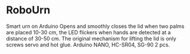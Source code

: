 # RoboUrn
Smart urn on Arduino
Opens and smoothly closes the lid when two palms are placed 10-30 cm, the LED flickers when hands are detected at a distance of 30-50 cm.
The original mechanism for lifting the lid is only screws servo and hot glue.
Arduino NANO, HC-SR04, SG-90 2 pcs.
